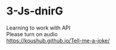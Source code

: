 # 3-Js-dnirG
Learning to work with API <br>
Please turn on audio <br>
https://koushub.github.io/Tell-me-a-joke/

